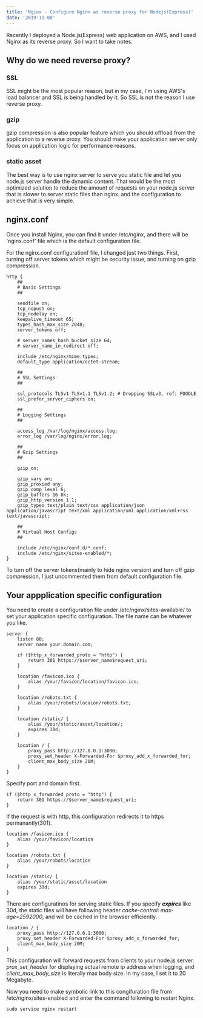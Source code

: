 ```yaml
---
title: 'Nginx - Configure Nginx as reverse proxy for Nodejs(Express)'
date: '2019-11-08'
---
```


Recently I deployed a Node.js(Express) web application on AWS, and I used Nginx as its reverse proxy. So I want to take notes.

## Why do we need reverse proxy?

### SSL

SSL might be the most popular reason, but in my case, I'm using AWS's load balancer and SSL is being handled by it. So SSL is not the reason I use reverse proxy.

### gzip

gzip compression is also popular feature which you should offload from the application to a reverse proxy. You should make your application server only focus on application logic for performance reasons.

### static asset

The best way is to use nginx server to serve you static file and let you node.js server handle the dynamic content. That would be the most optimized solution to reduce the amount of requests on your node.js server that is slower to server static files than nginx. and the configuration to achieve that is very simple.

## nginx.conf

Once you install Nginx, you can find it under /etc/nginx, and there will be 'nginx.conf' file which is the default configuration file.

For the nginx.conf configurationf file, I changed just two things. First, turning off server tokens which might be security issue, and turning on gzip compression.

```nginx
http {
    ##
    # Basic Settings
    ##

    sendfile on;
    tcp_nopush on;
    tcp_nodelay on;
    keepalive_timeout 65;
    types_hash_max_size 2048;
    server_tokens off;

    # server_names_hash_bucket_size 64;
    # server_name_in_redirect off;

    include /etc/nginx/mime.types;
    default_type application/octet-stream;

    ##
    # SSL Settings
    ##

    ssl_protocols TLSv1 TLSv1.1 TLSv1.2; # Dropping SSLv3, ref: POODLE
    ssl_prefer_server_ciphers on;

    ##
    # Logging Settings
    ##

    access_log /var/log/nginx/access.log;
    error_log /var/log/nginx/error.log;

    ##
    # Gzip Settings
    ##

    gzip on;

    gzip_vary on;
    gzip_proxied any;
    gzip_comp_level 6;
    gzip_buffers 16 8k;
    gzip_http_version 1.1;
    gzip_types text/plain text/css application/json application/javascript text/xml application/xml application/xml+rss text/javascript;

    ##
    # Virtual Host Configs
    ##

    include /etc/nginx/conf.d/*.conf;
    include /etc/nginx/sites-enabled/*;
}
```

To turn off the server tokens(mainly to hide nginx version) and turn off gzip compression, I just uncommented them from default configuration file.

## Your appplication specific configuration

You need to create a configuration file under /etc/nginx/sites-available/ to set your application specific configuration. The file name can be whatever you like.

```nginx
server {
    listen 80;
    server_name your.domain.com;

    if ($http_x_forwarded_proto = "http") {
        return 301 https://$server_name$request_uri;
    }

    location /favicon.ico {
        alias /your/favicon/location/favicon.ico;
    }

    location /robots.txt {
        alias /your/robots/locaion/robots.txt;
    }

    location /static/ {
        alias /your/static/asset/location/;
        expires 30d;
    }

    location / {
        proxy_pass http://127.0.0.1:3000;
        proxy_set_header X-Forwarded-For $proxy_add_x_forwarded_for;
        client_max_body_size 20M;
    }
}
```

Specify port and domain first.

```nginx
if ($http_x_forwarded_proto = "http") {
    return 301 https://$server_name$request_uri;
}
```

If the request is with http, this configuration redirects it to https permanantly(301).

```nginx
location /favicon.ico {
    alias /your/favicon/location
}

location /robots.txt {
    alias /your/robots/location
}

location /static/ {
    alias /your/static/asset/location
    expires 30d;
}
```
There are configuratinos for serving static files. If you specify **_expires_** like 30d, the static files will have following header _cache-control: max-age=2592000_, and will be cached in the browser efficiently.

```nginx
location / {
    proxy_pass http://127.0.0.1:3000;
    proxy_set_header X-Forwarded-For $proxy_add_x_forwarded_for;
    client_max_body_size 20M;
}
```

This configuration will forward requests from clients to your node.js server. _prox_set_header_ for displaying actual remote ip address when logging, and _client_max_body_size_ is literally max body size. In my case, I set it to 20 Megabyte.

Now you need to make symbolic link to this congifuration file from /etc/nginx/sites-enabled and enter the command following to restart Nginx.

```shell
sudo service nginx restart
```
